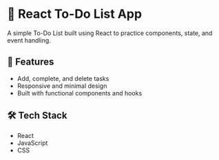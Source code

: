 # 📝 React To-Do List App

A simple To-Do List built using React to practice components, state, and event handling.

## 🚀 Features
- Add, complete, and delete tasks
- Responsive and minimal design
- Built with functional components and hooks

## 🛠 Tech Stack
- React
- JavaScript
- CSS

